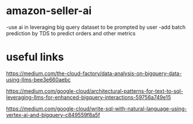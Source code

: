 # amazon-seller-ai
-use ai in leveraging big query dataset to be prompted by user
-add batch prediction by TDS to predict orders and other metrics

# useful links
https://medium.com/the-cloud-factory/data-analysis-on-bigquery-data-using-llms-bee3e660aebc

https://medium.com/google-cloud/architectural-patterns-for-text-to-sql-leveraging-llms-for-enhanced-bigquery-interactions-59756a749e15

https://medium.com/google-cloud/write-sql-with-natural-language-using-vertex-ai-and-bigquery-c849559f8a5f

